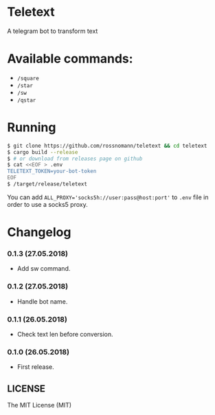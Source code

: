 # Teletext

A telegram bot to transform text

# Available commands:

- `/square`
- `/star`
- `/sw`
- `/qstar`

# Running

```sh
$ git clone https://github.com/rossnomann/teletext && cd teletext
$ cargo build --release
$ # or download from releases page on github
$ cat <<EOF > .env
TELETEXT_TOKEN=your-bot-token
EOF
$ /target/release/teletext
```

You can add `ALL_PROXY='socks5h://user:pass@host:port'`
to `.env` file in order to use a socks5 proxy.

# Changelog

### 0.1.3 (27.05.2018)

- Add sw command.

### 0.1.2 (27.05.2018)

- Handle bot name.

### 0.1.1 (26.05.2018)

- Check text len before conversion.

### 0.1.0 (26.05.2018)

- First release.

## LICENSE

The MIT License (MIT)
